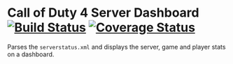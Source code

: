 # Call of Duty 4 Server Dashboard [![Build Status](https://travis-ci.com/livingston/cod4-server-dashboard.svg?branch=master)](https://travis-ci.com/livingston/cod4-server-dashboard) [![Coverage Status](https://coveralls.io/repos/github/livingston/cod4-server-dashboard/badge.svg?branch=master)](https://coveralls.io/github/livingston/cod4-server-dashboard?branch=master)

Parses the `serverstatus.xml` and displays the server, game and player stats on a dashboard.